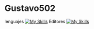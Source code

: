 # Gustavo502
lenguajes
[![My Skills](https://skillicons.dev/icons?i=js,html,css,cpp,c,py,mysql,godot)](https://skillicons.dev)
Editores
[![My Skills](https://skillicons.dev/icons?i=js,html,css,cpp,c,py,mysql,godot)](https://skillicons.dev)
